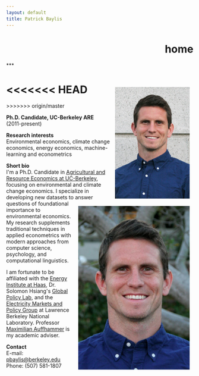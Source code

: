 ```yaml
---
layout: default
title: Patrick Baylis
---
```

<h1 align="right">home</h1>
***

<<<<<<< HEAD
<img src="images/smiling_dbgranite.jpg" alt="headshot" height="300px" class="shadow" style="float:right; margin:10px 10px 10px 10px;" />
=======
<img src="images/baylis_headshot_blueshirt.jpg" alt="headshot" width="300px" class="shadow" style="float:right; margin:10px 10px 10px 10px;" />
>>>>>>> origin/master

**Ph.D. Candidate, UC-Berkeley ARE** <br> (2011-present)

**Research interests** <br>
Environmental economics, climate change economics, energy economics, machine-learning and econometrics

**Short bio** <br>
I'm a Ph.D. Candidate in [Agricultural and Resource Economics at UC-Berkeley](http://areweb.berkeley.edu), focusing on environmental and climate change economics. I specialize in developing new datasets to answer questions of foundational importance to environmental economics. My research supplements  traditional techniques in applied econometrics with modern approaches from computer science, psychology, and computational linguistics.

I am fortunate to be affiliated with the [Energy Institute at Haas](https://ei.haas.berkeley.edu), Dr. Solomon Hsiang's [Global Policy Lab](http://www.solomonhsiang.com/lab), and the [Electricity Markets and Policy Group](http://emp.lbl.gov/) at Lawrence Berkeley National Laboratory. Professor [Maximilian Auffhammer](http://www.auffhammer.com/) is my academic adviser.

**Contact** <br>
E-mail: <a href="mailto:pbaylis@berkeley.edu">pbaylis@berkeley.edu</a> <br>
Phone: (507) 581-1807